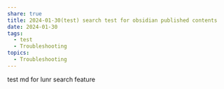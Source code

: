 ```yaml
---
share: true
title: 2024-01-30(test) search test for obsidian published contents
date: 2024-01-30
tags:
  - test
  - Troubleshooting
topics:
  - Troubleshooting
---
```



test md for lunr search feature
